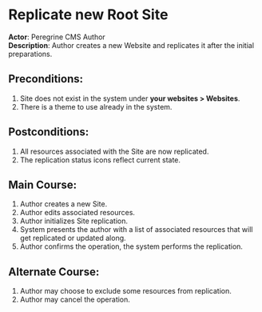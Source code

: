 # Replicate new Root Site

**Actor**: Peregrine CMS Author  
**Description**: Author creates a new Website
                 and replicates it after the initial preparations.

## Preconditions:
1. Site does not exist in the system under **your websites > Websites**.
1. There is a theme to use already in the system.

## Postconditions:
1. All resources associated with the Site are now replicated.
1. The replication status icons reflect current state.

## Main Course:
1. Author creates a new Site.
1. Author edits associated resources.
1. Author initializes Site replication.
1. System presents the author with a list of associated resources that
   will get replicated or updated along.
1. Author confirms the operation, the system performs the replication.

## Alternate Course:
1. Author may choose to exclude some resources from replication.
1. Author may cancel the operation.